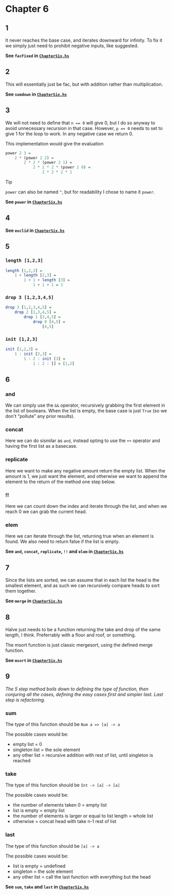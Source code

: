 # Chapter 6
## 1
It never reaches the base case, and iterates downward for infinity. To fix it we simply just need to prohibit negative inputs, like suggested.

**See ``facFixed`` in [``ChapterSix.hs``](ChapterSix.hs)**

## 2
This will essentially just be fac, but with addition rather than multiplication.

**See ``sumdown`` in [``ChapterSix.hs``](ChapterSix.hs)**

## 3
We will not need to define that ``n == 0`` will give 0, but I do so anyway to avoid unnecessary recursion in that case. However, ``p == 0`` needs to set to give 1 for the loop to work. In any negative case we return 0.

This implementation would give the evaluation 
```haskell
power 2 3 = 
    2 * (power 2 2) = 
        2 * 2 * (power 2 1) = 
            2 * 2 * 2 * (power 2 0) = 
                2 * 2 * 2 * 1
```

> [!TIP]
> ``power`` can also be named ``^``, but for readability I chose to name it ``power``.

**See ``power`` in [``ChapterSix.hs``](ChapterSix.hs)**

## 4

**See ``euclid`` in [``ChapterSix.hs``](ChapterSix.hs)**

## 5
### ``length [1,2,3]``
```haskell
length [1,2,3] =
    1 + length [2,3] =
        1 + 1 + length [3] =
            1 + 1 + 1 = 3
```

### ``drop 3 [1,2,3,4,5]``
```haskell
drop 3 [1,2,3,4,5] =
    drop 2 [2,3,4,5] =
        drop 1 [3,4,5] =
            drop 0 [4,5] =
                [4,5]
```

### ``init [1,2,3]``
```haskell
init [1,2,3] =
    1 : init [2,3] =
        1 : 2 : init [3] =
            1 : 2 : [] = [1,2]
```

## 6
### and
We can simply use the ``&&`` operator, recursively grabbing the first element in the list of booleans. When the list is empty, the base case is just ``True`` (so we don't "pollute" any prior results).

### concat
Here we can do sismilar as ``and``, instead opting to use the ``++`` operator and having the first list as a basecase.

### replicate
Here we want to make any negative amount return the empty list. When the amount is 1, we just want the element, and otherwise we want to append the element to the return of the method one step below.

### !!
Here we can count down the index and iterate through the list, and when we reach 0 we can grab the current head.

### elem
Here we can iterate through the list, returning true when an element is found. We also need to return false if the list is empty.

**See ``and``, ``concat``, ``replicate``, ``!!`` and ``elem`` in [``ChapterSix.hs``](ChapterSix.hs)**

## 7
Since the lists are sorted, we can assume that in each list the head is the smallest element, and as such we can recursively compare heads to sort them together.

**See ``merge`` in [``ChapterSix.hs``](ChapterSix.hs)**

## 8

Halve just needs to be a function returning the take and drop of the same length, I think. Preferrably with a floor and roof, or something.

The msort function is just classic mergesort, using the defined merge function.

**See ``msort`` in [``ChapterSix.hs``](ChapterSix.hs)**

## 9
_The 5 step method boils down to defining the type of function, then conjuring all the cases, defining the easy cases first and simpler last. Last step is refactoring._
### sum
The type of this function should be ``Num a => [a] -> a``

The possible cases would be:
- empty list = 0
- singleton list = the sole element
- any other list = recursive addition with rest of list, until singleton is reached

### take
The type of this function should be ``Int -> [a] -> [a]``

The possible cases would be:
- the number of elements taken 0 = empty list
- list is empty = empty list
- the number of elements is larger or equal to list length = whole list
- otherwise = concat head with take n-1 rest of list

### last
The type of this function should be ``[a] -> a``

The possible cases would be:
- list is empty = undefined
- singleton = the sole element
- any other list = call the last function with everything but the head

**See ``sum``, ``take`` and ``last`` in [``ChapterSix.hs``](ChapterSix.hs)**